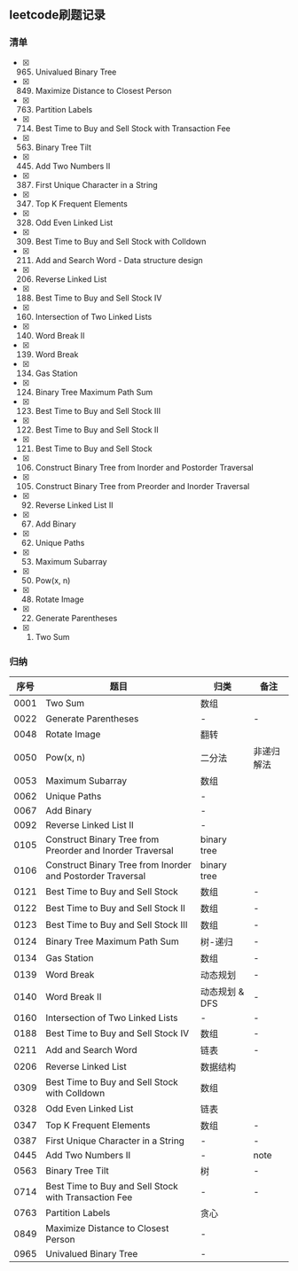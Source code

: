 ## leetcode刷题记录
### 清单
- [x] 0965. Univalued Binary Tree
- [x] 0849. Maximize Distance to Closest Person
- [x] 0763. Partition Labels
- [x] 0714. Best Time to Buy and Sell Stock with Transaction Fee
- [x] 0563. Binary Tree Tilt
- [x] 0445. Add Two Numbers II
- [x] 0387. First Unique Character in a String
- [x] 0347. Top K Frequent Elements
- [x] 0328. Odd Even Linked List
- [x] 0309. Best Time to Buy and Sell Stock with Colldown
- [x] 0211. Add and Search Word - Data structure design
- [x] 0206. Reverse Linked List
- [x] 0188. Best Time to Buy and Sell Stock IV
- [x] 0160. Intersection of Two Linked Lists
- [x] 0140. Word Break II
- [x] 0139. Word Break
- [x] 0134. Gas Station
- [x] 0124. Binary Tree Maximum Path Sum
- [x] 0123. Best Time to Buy and Sell Stock III
- [x] 0122. Best Time to Buy and Sell Stock II
- [x] 0121. Best Time to Buy and Sell Stock
- [x] 0106. Construct Binary Tree from Inorder and Postorder Traversal
- [x] 0105. Construct Binary Tree from Preorder and Inorder Traversal
- [x] 0092. Reverse Linked List II
- [x] 0067. Add Binary
- [x] 0062. Unique Paths
- [x] 0053. Maximum Subarray
- [x] 0050. Pow(x, n)
- [x] 0048. Rotate Image
- [x] 0022. Generate Parentheses
- [x] 0001. Two Sum
### 归纳
序号 | 题目 | 归类 | 备注
------------ | ------------- | ------------ | -------------
0001 | Two Sum | 数组 | 
0022 | Generate Parentheses | - | -
0048 | Rotate Image | 翻转 | 
0050 | Pow(x, n) | 二分法 | 非递归解法
0053 | Maximum Subarray | 数组 | 
0062 | Unique Paths | - | 
0067 | Add Binary | - | 
0092 | Reverse Linked List II | - | 
0105 | Construct Binary Tree from Preorder and Inorder Traversal | binary tree | 
0106 | Construct Binary Tree from Inorder and Postorder Traversal | binary tree | 
0121 | Best Time to Buy and Sell Stock | 数组 | -
0122 | Best Time to Buy and Sell Stock II | 数组 | -
0123 | Best Time to Buy and Sell Stock III | 数组 | -
0124 | Binary Tree Maximum Path Sum | 树-递归 | -
0134 | Gas Station | 数组 | -
0139 | Word Break | 动态规划 | -
0140 | Word Break II | 动态规划 & DFS | -
0160 | Intersection of Two Linked Lists | - | -
0188 | Best Time to Buy and Sell Stock IV | 数组 | -
0211 | Add and Search Word | 链表 | -
0206 | Reverse Linked List | 数据结构 | 
0309 | Best Time to Buy and Sell Stock with Colldown | 数组 | 
0328 | Odd Even Linked List | 链表 | 
0347 | Top K Frequent Elements | 数组 | -
0387 | First Unique Character in a String | - |-
0445 | Add Two Numbers II | - | note
0563 | Binary Tree Tilt | 树 | -
0714 | Best Time to Buy and Sell Stock with Transaction Fee | - | -
0763 | Partition Labels | 贪心 | 
0849 | Maximize Distance to Closest Person | - | 
0965 | Univalued Binary Tree | - | 
